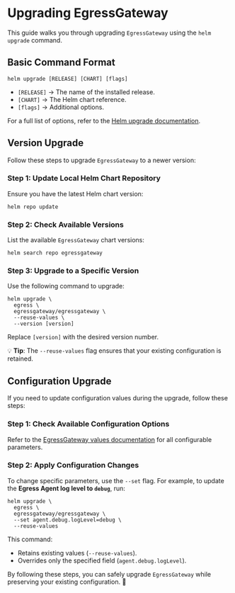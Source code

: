 # Upgrading EgressGateway

This guide walks you through upgrading `EgressGateway` using the `helm upgrade` command.

## Basic Command Format

```shell
helm upgrade [RELEASE] [CHART] [flags]
```

- `[RELEASE]` → The name of the installed release.
- `[CHART]` → The Helm chart reference.
- `[flags]` → Additional options.

For a full list of options, refer to the [Helm upgrade documentation](https://helm.sh/docs/helm/helm_upgrade/).

## Version Upgrade

Follow these steps to upgrade `EgressGateway` to a newer version:

### Step 1: Update Local Helm Chart Repository

Ensure you have the latest Helm chart version:

```shell
helm repo update
```

### Step 2: Check Available Versions

List the available `EgressGateway` chart versions:

```shell
helm search repo egressgateway
```

### Step 3: Upgrade to a Specific Version

Use the following command to upgrade:

```shell
helm upgrade \
  egress \
  egressgateway/egressgateway \
  --reuse-values \
  --version [version]
```

Replace `[version]` with the desired version number.

💡 **Tip**: The `--reuse-values` flag ensures that your existing configuration is retained.

## Configuration Upgrade

If you need to update configuration values during the upgrade, follow these steps:

### Step 1: Check Available Configuration Options

Refer to the [EgressGateway values documentation](https://github.com/spidernet-io/egressgateway/tree/main/charts) for all configurable parameters.

### Step 2: Apply Configuration Changes

To change specific parameters, use the `--set` flag. For example, to update the **Egress Agent log level to `debug`**, run:

```shell
helm upgrade \
  egress \
  egressgateway/egressgateway \
  --set agent.debug.logLevel=debug \
  --reuse-values
```

This command:

- Retains existing values (`--reuse-values`).
- Overrides only the specified field (`agent.debug.logLevel`).

By following these steps, you can safely upgrade `EgressGateway` while preserving your existing configuration. 🚀
